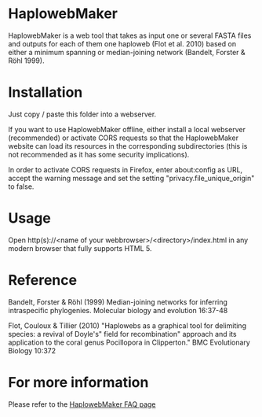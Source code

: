 # HaplowebMaker
HaplowebMaker is a web tool that takes as input one or several FASTA files and outputs for each of them one haploweb (Flot et al. 2010) based on either a minimum spanning or median-joining network (Bandelt, Forster & Röhl 1999).

# Installation

Just copy / paste this folder into a webserver.

If you want to use HaplowebMaker offline, either install a local webserver (recommended) or activate CORS requests so that the HaplowebMaker website can load its resources in the corresponding subdirectories (this is not recommended as it has some security implications).

In order to activate CORS requests in Firefox, enter about:config as URL, accept the warning message and set the setting "privacy.file_unique_origin" to false.

# Usage

Open http(s)://&lt;name of your webbrowser&gt;/&lt;directory&gt;/index.html in any modern browser that fully supports HTML 5.

# Reference
Bandelt, Forster & Röhl (1999) Median-joining networks for inferring intraspecific phylogenies. Molecular biology and evolution 16:37-48

Flot, Couloux & Tillier (2010) "Haplowebs as a graphical tool for delimiting species: a revival of Doyle's" field for recombination" approach and its application to the coral genus Pocillopora in Clipperton." BMC Evolutionary Biology 10:372

# For more information
Please refer to the [HaplowebMaker FAQ page](https://eeg-ebe.github.io/HaplowebMaker/faq.html)



